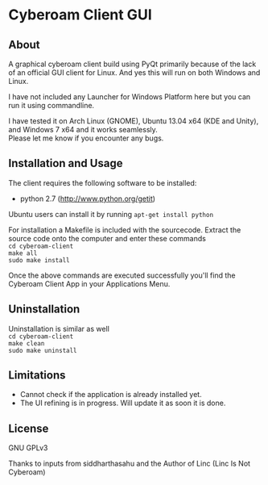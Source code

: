 Cyberoam Client GUI
===================

About
------
A graphical cyberoam client build using PyQt primarily because of the lack of an official GUI client for Linux.
And yes this will run on both Windows and Linux.

I have not included any Launcher for Windows Platform here but you can run it using commandline.

I have tested it on Arch Linux (GNOME), Ubuntu 13.04 x64 (KDE and Unity), and Windows 7 x64 and it works seamlessly.  
Please let me know if you encounter any bugs.

Installation and Usage
----------------------
The client requires the following software to be installed:  
* python 2.7 (http://www.python.org/getit)

Ubuntu users can install it by running `apt-get install python`

For installation a Makefile is included with the sourcecode.
Extract the source code onto the computer and enter these commands  
`cd cyberoam-client`  
`make all`  
`sudo make install`   


Once the above commands are executed successfully you'll find the Cyberoam Client App in your Applications Menu.

Uninstallation
---------------
Uninstallation is similar as well  
`cd cyberoam-client`  
`make clean`  
`sudo make uninstall` 

Limitations
-----------
* Cannot check if the application is already installed yet.
* The UI refining is in progress. Will update it as soon it is done.


License
-------
GNU GPLv3

Thanks to inputs from siddharthasahu and the Author of Linc (Linc Is Not Cyberoam)

